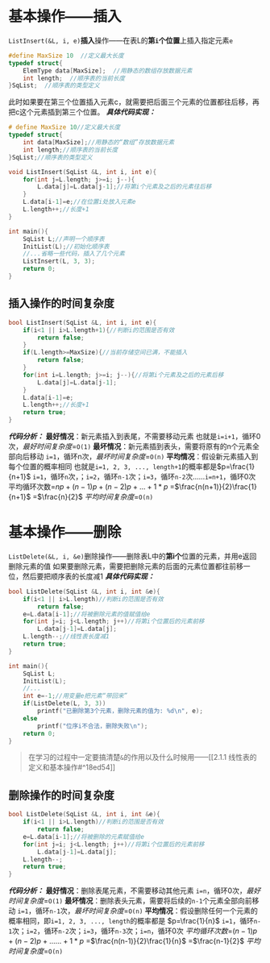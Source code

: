 # 基本操作——插入
`ListInsert(&L, i, e)`**插入**操作——在表L的**第`i`个位置**上插入指定元素`e`
```c
#define MaxSize 10  //定义最大长度
typedef struct{
	ElemType data[MaxSize];  //用静态的数组存放数据元素
	int length;  //顺序表的当前长度
}SqList;  //顺序表的类型定义
```
此时如果要在第三个位置插入元素c，就需要把后面三个元素的位置都往后移，再把c这个元素插到第三个位置。
***具体代码实现：***
```c
# define MaxSize 10//定义最大长度
typedef struct{
	int data[MaxSize];//用静态的“数组”存放数据元素
	int length;//顺序表的当前长度
}SqList;//顺序表的类型定义

void ListInsert(SqList &L, int i, int e){
	for(int j=L.length; j>=i; j--){
		L.data[j]=L.data[j-1];//将第i个元素及之后的元素往后移
	}
	L.data[i-1]=e;//在位置i处放入元素e
	L.length++;//长度+1
}

int main(){
	SqList L;//声明一个顺序表
	InitList(L);//初始化顺序表
	//...省略一些代码，插入了几个元素
	ListInsert(L, 3, 3);
	return 0;
}
```
## 插入操作的时间复杂度
```c
bool ListInsert(SqList &L, int i, int e){
	if(i<1 || i>L.length+1){//判断i的范围是否有效
		return false;
	}
	if(L.length>=MaxSize){//当前存储空间已满，不能插入
		return false;
	}
	for(int i=L.length; j>=i; j--){//将第i个元素及之后的元素后移
		L.data[j]=L.data[j-1];
	}
	L.data[i-1]=e;
	L.length++;//长度+1
	return true;
}
```
***代码分析：***
**最好情况**：新元素插入到表尾，不需要移动元素
	也就是`i=i+1`，循环0次，*最好时间复杂度*=`O(1)`
**最坏情况**：新元素插到表头，需要将原有的n个元素全部向后移动
	`i=1`，循环n次，*最坏时间复杂度*=`O(n)`
**平均情况**：假设新元素插入到每个位置的概率相同
	也就是`i=1, 2, 3, ..., length+1`的概率都是$p=\frac{1}{n+1}$
	`i=1`，循环`n`次，；`i=2`，循环`n-1`次；`i=3`，循环`n-2`次……`i=n+1`，循环0次
	平均循环次数=$np+(n-1)p+(n-2)p+...+1*p$
	=$\frac{n(n+1)}{2}\frac{1}{n+1}$
	=$\frac{n}{2}$
	*平均时间复杂度*=`O(n)`
# 基本操作——删除
`ListDelete(&L, i, &e)`删除操作——删除表L中的**第i个**位置的元素，并用e返回删除元素的值
如果要删除元素，需要把删除元素的后面的元素位置都往前移一位，然后要把顺序表的长度减1
***具体代码实现：***
```c
bool ListDelete(SqList &L, int i, int &e){
	if(i<1 || i>L.length)//判断i的范围是否有效
		return false;
	e=L.data[i-1];//将被删除元素的值赋值给e
	for(int j=i; j<L.length; j++)//将第i个位置后的元素前移
		L.data[j-1]=L.data[j];
	L.length--;//线性表长度减1
	return true;
}

int main(){
	SqList L;
	InitList(L);
	//...
	int e=-1;//用变量e把元素“带回来”
	if(ListDelete(L, 3, 3))
		printf("已删除第3个元素，删除元素的值为: %d\n", e);
	else
		printf("位序i不合法，删除失败\n");
	return 0;
}
```
>在学习的过程中一定要搞清楚`&`的作用以及什么时候用——[[2.1.1 线性表的定义和基本操作#^18ed54]]

## 删除操作的时间复杂度
```c
bool ListDelete(SqList &L, int i, int &e){
	if(i<1 || i>L.length)//判断i的范围是否有效
		return false;
	e=L.data[i-1];//将被删除的元素赋值给e
	for(int j=i; j<L.length; j++)//将第i个位置后的元素前移
		L.data[j-1]=L.data[j];
	L.length--;
	return true;
}
```
***代码分析：***
**最好情况**：删除表尾元素，不需要移动其他元素
	`i=n`，循环0次，*最好时间复杂度*=`O(1)`
**最坏情况**：删除表头元素，需要将后续的`n-1`个元素全部向前移动
	`i=1`，循环`n-1`次，*最坏时间复杂度*=`O(n)`
**平均情况**：假设删除任何一个元素的概率相同，即`i=1, 2, 3, ..., length`的概率都是
	$p=\frac{1}{n}$
	`i=1`，循环`n-1`次；`i=2`，循环`n-2`次；`i=3`，循环`n-3`次；`i=n`，循环0次
	*平均循环次数*=$(n-1)p+(n-2)p+......+1*p$
		=$\frac{n(n-1)}{2}\frac{1}{n}$
		=$\frac{n-1}{2}$
	*平均时间复杂度*=`O(n)`
	
